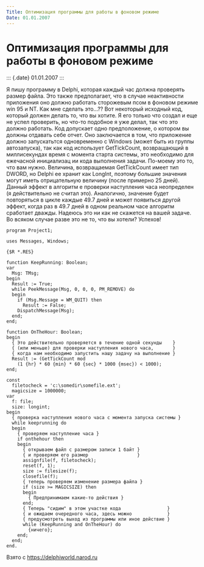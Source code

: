 ```yaml
---
Title: Оптимизация программы для работы в фоновом режиме
Date: 01.01.2007
---
```



Оптимизация программы для работы в фоновом режиме
=================================================

::: {.date}
01.01.2007
:::

Я пишу программу в Delphi, которая каждый час должна проверять размер
файла. Это также предполагает, что в случае неактивности приложения оно
должно работать сторожевым псом в фоновом режиме win 95 и NT. Как мне
сделать это\...?? Вот некоторый исходный код, который должен делать то,
что вы хотите. Я его только что создал и еще не успел проверить, но
что-то подобное я уже делал, так что это должно работать. Код допускает
одно предположение, о котором вы должны отдавать себе отчет. Оно
заключается в том, что приложение должно запускатьтся одновременно с
Windows (может быть из группы автозапуска), так как код использует
GetTickCount, возвращающий в миллисекундах время с момента старта
системы, это необходимо для ежечасной инициализац ии кода выполнения
задачи. По-моему это то, что вам нужно. Величина, возвращаемая
GetTickCount имеет тип DWORD, но Delphi ее хранит как LongInt, поэтому
большие значения могут иметь отрицательную величину (после примерно 25
дней). Данный эффект в алгоритм е проверки наступления часа неопределен
(я действительно не считал это). Аналогично, значение будет повторяться
в цикле каждые 49.7 дней и может появиться другой эффект, когда раз в
49.7 дней в одном реальном часе алгоритм сработает дважды. Надеюсь это
ни как не скажется на вашей задаче. Во всяком случае разве это не то,
что вы хотели? Успехов!

    program Project1;
     
    uses Messages, Windows;
     
    {$R *.RES}
     
    function KeepRunning: Boolean;
    var
      Msg: TMsg;
    begin
      Result := True;
      while PeekMessage(Msg, 0, 0, 0, PM_REMOVE) do
      begin
        if (Msg.Message = WM_QUIT) then
          Result := False;
        DispatchMessage(Msg);
      end;
    end;
     
    function OnTheHour: Boolean;
    begin
      { Это действительно проверяется в течение одной секунды    }
      { (или меньше) для проверки наступления нового часа,       }
      { когда нам необходимо запустить нашу задачу на выполнение }
      Result := (GetTickCount mod
        (1 {hr} * 60 {min} * 60 {sec} * 1000 {msec}) < 1000);
    end;
     
    const
      filetocheck = 'c:\somedir\somefile.ext';
      magicsize = 1000000;
    var
      f: file;
      size: longint;
    begin
      { проверка наступления нового часа с момента запуска системы }
      while keeprunning do
      begin
        { проверяем наступление часа }
        if onthehour then
        begin
          { открываем файл с размером записи 1 байт }
          { и проверяем его размер                  }
          assignfile(f, filetocheck);
          reset(f, 1);
          size := filesize(f);
          closefile(f);
          { теперь проверяем изменение размера файла }
          if (size >= MAGICSIZE) then
          begin
            { Предпринимаем какие-то действия }
          end;
          { Теперь "сидим" в этом участке кода                 }
          { и ожидаем очередного часа, здесь можно             }
          { предусмотреть выход из программы или иное действие }
          while (KeepRunning and OnTheHour) do
            {ничего};
        end;
      end;
    end.

Взято с <https://delphiworld.narod.ru>
